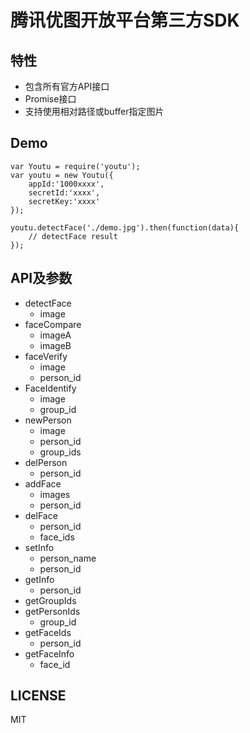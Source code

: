 # 腾讯优图开放平台第三方SDK

## 特性

- 包含所有官方API接口
- Promise接口
- 支持使用相对路径或buffer指定图片

## Demo

```
var Youtu = require('youtu');
var youtu = new Youtu({
	appId:'1000xxxx',
	secretId:'xxxx',
	secretKey:'xxxx'
});

youtu.detectFace('./demo.jpg').then(function(data){
	// detectFace result
});
```

## API及参数

- detectFace
	- image
- faceCompare
	- imageA
	- imageB
- faceVerify
	- image
	- person_id
- FaceIdentify
	- image
	- group_id
- newPerson
	- image
	- person_id
	- group_ids
- delPerson
	- person_id
- addFace
	- images
	- person_id
- delFace
	- person_id
	- face_ids
- setInfo
	- person_name
	- person_id
- getInfo
	- person_id
- getGroupIds
- getPersonIds
	- group_id
- getFaceIds
	- person_id
- getFaceInfo
	- face_id

## LICENSE

MIT
